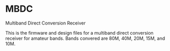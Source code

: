 # MBDC
Multiband Direct Conversion Receiver

This is the firmware and design files for a multiband direct conversion receiver for amateur bands. Bands convered are 80M, 40M, 20M, 15M, and 10M.
